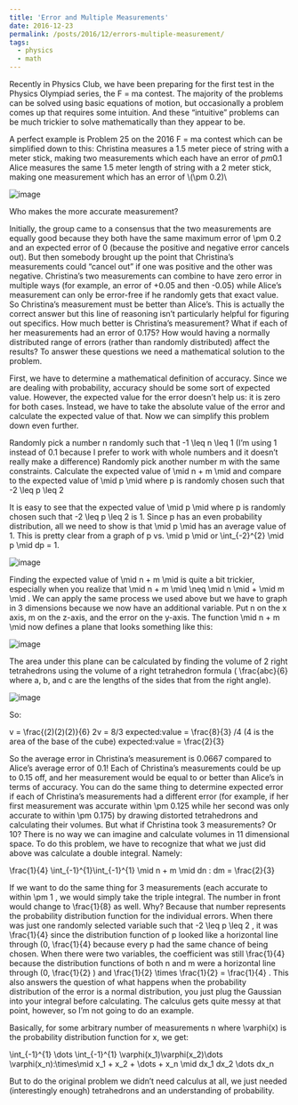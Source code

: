 ```yaml
---
title: 'Error and Multiple Measurements'
date: 2016-12-23
permalink: /posts/2016/12/errors-multiple-measurement/
tags:
  - physics
  - math
---
```


Recently in Physics Club, we have been preparing for the first test in the Physics Olympiad series, the F = ma contest. The majority of the problems can be solved using basic equations of motion, but occasionally a problem comes up that requires some intuition. And these “intuitive” problems can be much trickier to solve mathematically than they appear to be.

A perfect example is Problem 25 on the 2016 F = ma contest which can be simplified down to this:
Christina measures a 1.5 meter piece of string with a meter stick, making two measurements which each have an error of  $pm  0.1$
Alice measures the same 1.5 meter length of string with a 2 meter stick, making one measurement which has an error of  \\(\pm  0.2)\\

![image](https://github.com/user-attachments/assets/36628081-e8f0-4083-925b-bc9455f659c7)

Who makes the more accurate measurement?

Initially, the group came to a consensus that the two measurements are equally good because they both have the same maximum error of \pm 0.2 and an expected error of 0 (because the positive and negative error cancels out). But then somebody brought up the point that Christina’s measurements could “cancel out” if one was positive and the other was negative. Christina’s two measurements can combine to have zero error in multiple ways (for example, an error of +0.05 and then -0.05) while Alice’s measurement can only be error-free if he randomly gets that exact value. So Christina’s measurement must be better than Alice’s. This is actually the correct answer but this line of reasoning isn’t particularly helpful for figuring out specifics. How much better is Christina’s measurement? What if each of her measurements had an error of 0.175? How would having a normally distributed range of errors (rather than randomly distributed) affect the results? To answer these questions we need a mathematical solution to the problem.

First, we have to determine a mathematical definition of accuracy. Since we are dealing with probability, accuracy should be some sort of expected value. However, the expected value for the error doesn’t help us: it is zero for both cases. Instead, we have to take the absolute value of the error and calculate the expected value of that. Now we can simplify this problem down even further.

Randomly pick a number  n  randomly such that  -1 \leq n \leq 1  (I’m using 1 instead of 0.1 because I prefer to work with whole numbers and it doesn’t really make a difference)
Randomly pick another number m with the same constraints.
Calculate the expected value of \mid n + m \mid  and compare to the expected value of \mid p \mid  where p is randomly chosen such that  -2 \leq p \leq 2 

It is easy to see that the expected value of \mid p \mid  where p is randomly chosen such that  -2 \leq p \leq 2  is 1. Since  p  has an even probability distribution, all we need to show is that \mid p \mid  has an average value of 1. This is pretty clear from a graph of p vs. \mid p \mid  or  \int_{-2}^{2} \mid p \mid dp = 1.

![image](https://github.com/user-attachments/assets/50f32365-a839-40f6-9ad8-f29bbfc36239)


Finding the expected value of \mid n + m \mid  is quite a bit trickier, especially when you realize that \mid n + m \mid \neq \mid n \mid + \mid m \mid . We can apply the same process we used above but we have to graph in 3 dimensions because we now have an additional variable. Put n on the x axis, m on the z-axis, and the error on the y-axis. The function \mid n + m \mid  now defines a plane that looks something like this:

![image](https://github.com/user-attachments/assets/59785632-6db4-4919-b5d3-f005085ba4a5)


The area under this plane can be calculated by finding the volume of 2 right tetrahedrons using the volume of a right tetrahedron formula ( \frac{abc}{6}  where a, b, and c are the lengths of the sides that from the right angle).

![image](https://github.com/user-attachments/assets/d9017628-7b4f-4cb2-a705-f63ab534e667)

So:

 v = \frac{(2)(2)(2)}{6} 
2v = 8/3 
 expected\:value = \frac{8}{3} /4  (4 is the area of the base of the cube)
 expected\:value = \frac{2}{3} 

So the average error in Christina’s measurement is 0.0667 compared to Alice’s average error of 0.1! Each of Christina’s measurements could be up to 0.15 off, and her measurement would be equal to or better than Alice’s in terms of accuracy. You can do the same thing to determine expected error if each of Christina’s measurements had a different error (for example, if her first measurement was accurate within \pm 0.125 while her second was only accurate to within \pm 0.175) by drawing distorted tetrahedrons and calculating their volumes. But what if Christina took 3 measurements? Or 10? There is no way we can imagine and calculate volumes in 11 dimensional space. To do this problem, we have to recognize that what we just did above was calculate a double integral.
Namely:

\frac{1}{4} \int_{-1}^{1}\int_{-1}^{1} \mid n + m \mid dn \: dm = \frac{2}{3}

If we want to do the same thing for 3 measurements (each accurate to within  \pm 1 , we would simply take the triple integral. The number in front would change to  \frac{1}{8}  as well. Why? Because that number represents the probability distribution function for the individual errors. When there was just one randomly selected variable such that  -2 \leq p \leq 2 , it was  \frac{1}{4}  since the distribution function of p looked like a horizontal line through (0,  \frac{1}{4}  because every  p  had the same chance of being chosen. When there were two variables, the coefficient was still  \frac{1}{4}  because the distribution functions of both n and m were a horizontal line through (0,  \frac{1}{2} ) and  \frac{1}{2} \times \frac{1}{2} = \frac{1}{4} . This also answers the question of what happens when the probability distribution of the error is a normal distribution, you just plug the Gaussian into your integral before calculating. The calculus gets quite messy at that point, however, so I’m not going to do an example.

Basically, for some arbitrary number of measurements  n  where  \varphi(x)  is the probability distribution function for x, we get:

 \int_{-1}^{1} \dots \int_{-1}^{1} \varphi(x_1)\varphi(x_2)\dots \varphi(x_n)\:\times\mid x_1 + x_2 + \dots + x_n \mid dx_1 dx_2 \dots dx_n 

But to do the original problem we didn’t need calculus at all, we just needed (interestingly enough) tetrahedrons and an understanding of probability.

